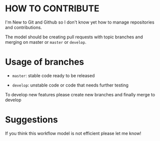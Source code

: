 # HOW TO CONTRIBUTE

I'm New to Git and Github so I don't know yet how to manage repositories and contributions.

The model should be creating pull requests with topic branches and merging on master or `master` or `develop`.


# Usage of branches

- `master`: stable code ready to be released

- `develop`: unstable code or code that needs further testing

To develop new features please create new branches and finally merge to develop

# Suggestions
If you think this workflow model is not efficient please let me know!
